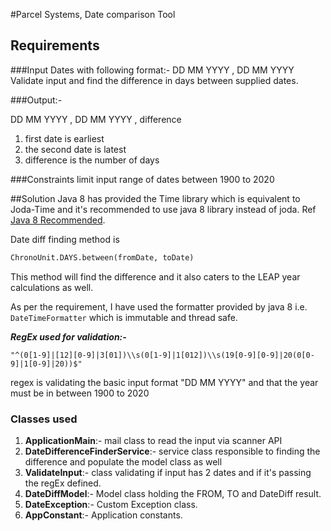 #Parcel Systems, Date comparison Tool
## Requirements
###Input 
Dates with following format:-
DD MM YYYY , DD MM YYYY
Validate input and find the difference in days between supplied dates.

###Output:-

DD MM YYYY , DD MM YYYY , difference

1) first date is earliest
2) the second date is latest
3) difference is the number of days

###Constraints
limit input range of dates between 1900 to 2020


##Solution
Java 8 has provided the Time library which is equivalent to Joda-Time and it's recommended to use java 8 library instead of joda.
Ref [Java 8 Recommended](https://www.joda.org/joda-time/).

Date diff finding method is
```dtd
ChronoUnit.DAYS.between(fromDate, toDate)
```
This method will find the difference and it also caters to the LEAP year calculations as well.

As per the requirement, I have used the formatter provided by java 8 i.e. `DateTimeFormatter` which is immutable and thread safe.

***RegEx used for validation:-***
```
"^(0[1-9]|[12][0-9]|3[01])\\s(0[1-9]|1[012])\\s(19[0-9][0-9]|20(0[0-9]|1[0-9]|20))$"
```
regex is validating the basic input format "DD MM YYYY" and that the year must be in between 1900 to 2020


### Classes used
1) **ApplicationMain**:- mail class to read the input via scanner API
2) **DateDifferenceFinderService**:- service class responsible to finding the difference and populate the model class as well
3) **ValidateInput**:- class validating if input has 2 dates and if it's passing the regEx defined.
4) **DateDiffModel**:- Model class holding the FROM, TO and DateDiff result.
5) **DateException**:- Custom Exception class.
6) **AppConstant**:- Application constants.



